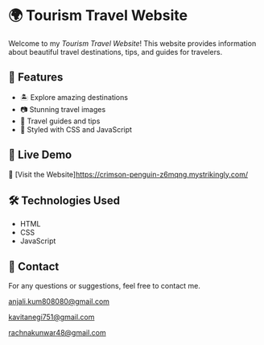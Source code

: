 # 🌍 Tourism Travel Website  

Welcome to my *Tourism Travel Website*! This website provides information about beautiful travel destinations, tips, and guides for travelers.  

## 📌 Features  
- 🏝 Explore amazing destinations  
- 📷 Stunning travel images  
- 📜 Travel guides and tips  
- 🎨 Styled with CSS and JavaScript  

## 🚀 Live Demo  
🔗 [Visit the Website]https://crimson-penguin-z6mqng.mystrikingly.com/  

## 🛠 Technologies Used  
- HTML  
- CSS  
- JavaScript  

## 📩 Contact  
For any questions or suggestions, feel free to contact me.  

anjali.kum808080@gmail.com

kavitanegi751@gmail.com

rachnakunwar48@gmail.com

